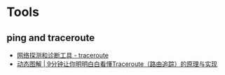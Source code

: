 # Tools

## ping and traceroute
* [网络探测和诊断工具 - traceroute](https://zhuanlan.zhihu.com/p/504351554)
* [动态图解 | 9分钟让你明明白白看懂Traceroute（路由追踪）的原理与实现](https://zhuanlan.zhihu.com/p/404043710)
